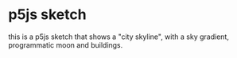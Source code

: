 # p5js sketch

this is a p5js sketch that shows a "city skyline", with a sky gradient, programmatic moon and  buildings.